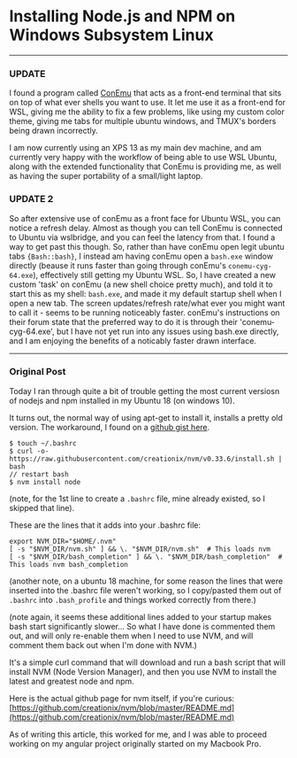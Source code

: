 # Installing Node.js and NPM on Windows Subsystem Linux
---

### UPDATE
I found a program called [ConEmu](https://conemu.github.io/) that acts as a front-end terminal that sits on top of what ever shells you want to use.  It let me use it as a front-end for WSL, giving me the ability to fix a few problems, like using my custom color theme, giving me tabs for multiple ubuntu windows, and TMUX's borders being drawn incorrectly.
 
 I am now currently using an XPS 13 as my main dev machine, and am currently very happy with the workflow of being able to use WSL Ubuntu, along with the extended functionality that ConEmu is providing me, as well as having the super portability of a small/light laptop.
 
 ### UPDATE 2
 So after extensive use of conEmu as a front face for Ubuntu WSL, you can notice a refresh delay.  Almost as though you can tell ConEmu is connected to Ubuntu via wslbridge, and you can feel the latency from that.
 I found a way to get past this though.  So, rather than have conEmu open legit ubuntu tabs `{Bash::bash}`, I instead am having conEmu open a `bash.exe` window directly (beause it runs faster than going through conEmu's `conemu-cyg-64.exe`), effectively still getting my Ubuntu WSL. So, I have created a new custom 'task' on conEmu (a new shell choice pretty much), and told it to start this as my shell: `bash.exe`, and made it my default startup shell when I open a new tab.  The screen updates/refresh rate/what ever you might want to call it - seems to be running noticeably faster.  conEmu's instructions on their forum state that the preferred way to do it is through their 'conemu-cyg-64.exe', but I have not yet run into any issues using bash.exe directly, and I am enjoying the benefits of a noticably faster drawn interface.

---


### Original Post
Today I ran through quite a bit of trouble getting the most current versiosn of nodejs and npm installed in my Ubuntu 18 (on windows 10).

It turns out, the normal way of using apt-get to install it, installs a pretty old version.  The workaround, I found on a [github gist here](https://gist.github.com/micahgodbolt/8b9a338c8bab7bc147975646ea20826c).

```
$ touch ~/.bashrc
$ curl -o- https://raw.githubusercontent.com/creationix/nvm/v0.33.6/install.sh | bash
// restart bash
$ nvm install node
```
(note, for the 1st line to create a `.bashrc` file, mine already existed, so I skipped that line).

These are the lines that it adds into your .bashrc file:
```
export NVM_DIR="$HOME/.nvm"
[ -s "$NVM_DIR/nvm.sh" ] && \. "$NVM_DIR/nvm.sh"  # This loads nvm
[ -s "$NVM_DIR/bash_completion" ] && \. "$NVM_DIR/bash_completion"  # This loads nvm bash_completion
```

(another note, on a ubuntu 18 machine, for some reason the lines that were inserted into the .bashrc file weren't working, so I copy/pasted them out of `.bashrc` into `.bash_profile` and things worked correctly from there.)

(note again, it seems these additional lines added to your startup makes bash start significantly slower... So what I have done is commented them out, and will only re-enable them when I need to use NVM, and will comment them back out when I'm done with NVM.)

It's a simple curl command that will download and run a bash script that will install NVM (Node Version Manager), and then you use NVM to install the latest and greatest node and npm.

Here is the actual github page for nvm itself, if you're curious:
[https://github.com/creationix/nvm/blob/master/README.md](https://github.com/creationix/nvm/blob/master/README.md)

As of writing this article, this worked for me, and I was able to proceed working on my angular project originally started on my Macbook Pro.

